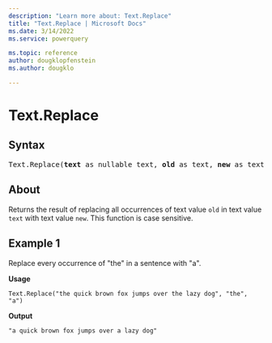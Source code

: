 ```yaml
---
description: "Learn more about: Text.Replace"
title: "Text.Replace | Microsoft Docs"
ms.date: 3/14/2022
ms.service: powerquery

ms.topic: reference
author: dougklopfenstein
ms.author: dougklo

---
```

# Text.Replace

## Syntax

<pre>
Text.Replace(<b>text</b> as nullable text, <b>old</b> as text, <b>new</b> as text) as nullable text
</pre>
  
## About

Returns the result of replacing all occurrences of text value `old` in text value `text` with text value `new`. This function is case sensitive.

## Example 1

Replace every occurrence of "the" in a sentence with "a".

**Usage**

```powerquery-m
Text.Replace("the quick brown fox jumps over the lazy dog", "the", "a")
```

**Output**

`"a quick brown fox jumps over a lazy dog"`
